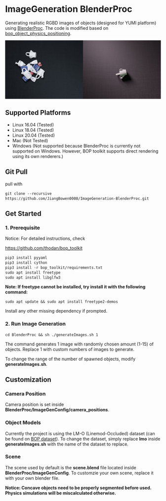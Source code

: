 # ImageGeneration BlenderProc
 Generating realistic RGBD images of objects (designed for YUMI platform) using [BlenderProc](https://github.com/DLR-RM/BlenderProc). The code is modified based on [bop_object_physics_positioning](https://github.com/DLR-RM/BlenderProc/tree/master/examples/bop_object_physics_positioning). 
 
 ![demo](/doc/demo.png)

## Supported Platforms
- Linux 16.04 (Tested)
- Linux 18.04 (Tested)
- Linux 20.04 (Tested)
- Mac (Not Tested)
- Windows (Not supported because BlenderProc is currently not supported on Windows. However, BOP toolkit supports direct rendering using its own renderers.)

## Git Pull

pull with

```
git clone --recursive https://github.com/JiangBowen0008/ImageGeneration-BlenderProc.git
```



## Get Started


### 1. Prerequisite

Notice: For detailed instructions, check

https://github.com/thodan/bop_toolkit

```
pip3 install pyyaml
pip3 install cython
pip3 install -r bop_toolkit/requirements.txt
sudo apt install freetype
sudo apt install libglfw3
```
**Note: If freetype cannot be installed, try install it with the following command:**
```
sudo apt update && sudo apt install freetype2-demos
```

Install any other missing dependency if prompted.


### 2. Run Image Generation

```
cd BlenderProc && sh ./generateImages.sh 1
```
The command generates 1 image with randomly chosen amount (1-15) of objects. Replace 1 with custom numbers of images to generate.

To change the range of the number of spawned objects, modify **generateImages.sh**.

## Customization

### Camera Position
Camera position is set inside **BlenderProc/ImageGenConfig/camera_positions**.

### Object Models
Currently the project is using the LM-O (Linemod-Occluded) dataset (can be found on [BOP dataset](https://bop.felk.cvut.cz/datasets/)). To change the dataset, simply replace **lmo** inside **generateImages.sh** with the name of the dataset to replace.

### Scene
The scene used by default is the **scene.blend** file located inside **BlenderProc/ImageGenConfig**. To customzie your own scene, replace it with your own blender file.

**Notice: Concave objects need to be properly segmented before used. Physics simulations will be miscalculated otherwise.**
